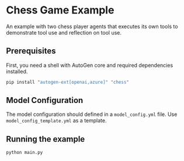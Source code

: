 # Chess Game Example

An example with two chess player agents that executes its own tools to demonstrate tool use and reflection on tool use.

## Prerequisites

First, you need a shell with AutoGen core and required dependencies installed.

```bash
pip install "autogen-ext[openai,azure]" "chess"
```

## Model Configuration

The model configuration should defined in a `model_config.yml` file.
Use `model_config_template.yml` as a template.

## Running the example

```bash
python main.py
```

